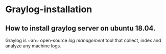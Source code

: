 # Graylog-installation
## How to install graylog server on ubuntu 18.04.
Graylog is ~an~ open-source _log management_ tool that collect, index and analyze any machine logs.
